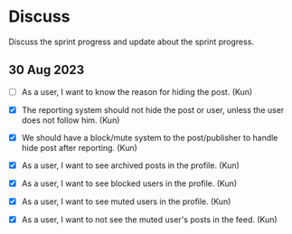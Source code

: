 # Discuss

Discuss the sprint progress and update about the sprint progress.

## 30 Aug 2023

- [ ] As a user, I want to know the reason for hiding the post. (Kun)
- [x] The reporting system should not hide the post or user, unless the user does not follow him. (Kun)
- [x] We should have a block/mute system to the post/publisher to handle hide post after reporting. (Kun)
- [x] As a user, I want to see archived posts in the profile. (Kun)
- [x] As a user, I want to see blocked users in the profile. (Kun)
- [x] As a user, I want to see muted users in the profile. (Kun)
- [x] As a user, I want to not see the muted user's posts in the feed. (Kun)

